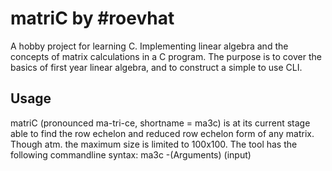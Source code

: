 matriC by #roevhat
==================
A hobby project for learning C. Implementing linear algebra and the concepts of matrix calculations in a C program. The purpose is to cover the basics of first year linear algebra, and to construct a simple to use CLI.

Usage
-----
matriC (pronounced ma-tri-ce, shortname = ma3c) is at its current stage able to find the row echelon and reduced row echelon form of any matrix. Though atm. the maximum size is limited to 100x100.
The tool has the following commandline syntax:
    ma3c -(Arguments) (input)



